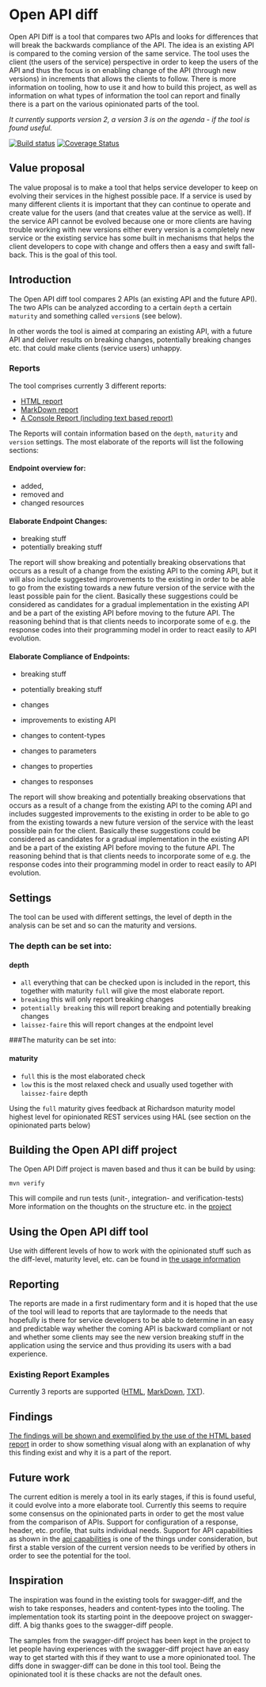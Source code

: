# Open API diff
Open API Diff is a tool that compares two APIs and looks for differences that will break the backwards compliance of 
the API. The idea is an existing API is compared to the coming version of the same service.
The tool uses the client (the users of the service) perspective in order to keep the users of the API and thus 
the focus is on enabling change of the API (through new versions) in increments that allows the clients to follow.
There is more information on tooling, how to use it and how to build this project, as well as information on what 
types of information the tool can report and finally there is a part on the various opinionated parts of the tool.

 *It currently supports version 2, a version 3 is on the agenda - if the tool is found useful.*
 
  [![Build status](https://travis-ci.org/AllanHoejgaardJensen/open-api-diff.svg?branch=master)](https://travis-ci.org/AllanHoejgaardJensen/open-api-diff)
  [![Coverage Status](https://codecov.io/gh/AllanHoejgaardJensen/open-api-diff/coverage.svg?branch=master)](https://codecov.io/gh/AllanHoejgaardJensen/open-api-diff)

## Value proposal
The value proposal is to make a tool that helps service developer to keep on evolving their services in the highest 
possible pace. If a service is used by many different clients it is important that they can continue to operate and 
create value for the users (and that creates value at the service as well). If the service API cannot be evolved 
because one or more clients are having trouble working with new versions either every version is a completely new 
service or the existing service has some built in mechanisms that helps the client developers to cope with change and 
offers then a easy and swift fall-back. This is the goal of this tool.
 
## Introduction
The Open API diff tool compares 2 APIs (an existing API and the future API). The two APIs can be analyzed according to
a certain `depth` a certain `maturity` and something called `version`s (see below). 

In other words the tool is aimed at comparing an existing API, with a future API and deliver results on 
breaking changes, potentially breaking changes etc. that could make clients (service users) unhappy. 

### Reports

The tool comprises currently 3 different reports:

 * [HTML report](md/html-report.md)
 * [MarkDown report](md/markdown-report.md)
 * [A Console Report (including text based report)](md/text-report.md)
  
The Reports will contain information based on the `depth`, `maturity` and `version` settings. The most elaborate of the 
reports will list the following sections:

#### Endpoint overview for:
 * added, 
 * removed and 
 * changed resources

#### Elaborate Endpoint Changes:
 * breaking stuff
 * potentially breaking stuff

The report will show breaking and potentially breaking observations that occurs as a result of a change from the 
existing API to the coming API, but it will also include suggested improvements to the existing in order to be able 
to go from the existing towards a new future version of the service with the least possible pain for the client.
Basically these suggestions could be considered as candidates for a gradual implementation in the existing API and 
be a part of the existing API before moving to the future API. The reasoning behind that is that clients needs to 
incorporate some of e.g. the response codes into their programming model in order to react easily to API evolution.
  
#### Elaborate Compliance of Endpoints:
 * breaking stuff
 * potentially breaking stuff
 * changes
 
 * improvements to existing API
 * changes to content-types
 * changes to parameters
 * changes to properties
 * changes to responses

The report will show breaking and potentially breaking observations that occurs as a result of a change from the 
existing API to the coming API and includes suggested improvements to the existing in order to be able 
to go from the existing towards a new future version of the service with the least possible pain for the client.
Basically these suggestions could be considered as candidates for a gradual implementation in the existing API and 
be a part of the existing API before moving to the future API. The reasoning behind that is that clients needs to 
incorporate some of e.g. the response codes into their programming model in order to react easily to API evolution.

## Settings
The tool can be used with different settings, the level of depth in the analysis can be set and so can the maturity 
and versions. 

### The depth can be set into:
#### depth
* `all` everything that can be checked upon is included in the report, this together with maturity `full` will give the most elaborate report.
* `breaking` this will only report breaking changes
* `potentially breaking` this will report breaking and potentially breaking changes
* `laissez-faire` this will report changes at the endpoint level

###The maturity can be set into:
#### maturity
  * `full` this is the most elaborated check 
  * `low`  this is the most relaxed check and usually used together with `laissez-faire` depth
  
Using the `full` maturity gives feedback at Richardson maturity model highest level for opinionated REST services 
using HAL (see section on the opinionated parts below)

## Building the Open API diff project
The Open API Diff project is maven based and thus it can be build by using: 
 
    mvn verify  
    
This will compile and run tests (unit-, integration- and verification-tests)
More information on the thoughts on the structure etc. in the [project](md/project.md) 

## Using the Open API diff tool

Use with different levels of how to work with the opinionated stuff such as 
the diff-level, maturity level, etc. can be found in [the usage information](md/tool-cli-usage.md)

## Reporting

The reports are made in a first rudimentary form and it is hoped that the use of the tool will lead to reports that are 
taylormade to the needs that hopefully is there for service developers to be able to determine in an easy and predictable 
way whether the coming API is backward compliant or not and whether some clients may see the new version breaking stuff
in the application using the service and thus providing its users with a bad experience.

### Existing Report Examples

Currently 3 reports are supported ([HTML](md/html-report.md), [MarkDown](md/markdown-report.md), [TXT](md/text-report.md)).

## Findings 
[The findings will be shown and exemplified by the use of the HTML based report](md/findings-report.md) in order to 
show something visual along with an explanation of why this finding exist and why it is a part of the report. 

## Future work
The current edition is merely a tool in its early stages, if this is found useful, it could evolve into a more elaborate 
tool. Currently this seems to require some consensus on the opinionated parts in order to get the most value from the 
comparison of APIs. Support for configuration of a response, header, etc. profile, that suits individual needs. 
Support for API capabilities as shown in the [api capabilities](https://github.com/Nykredit/api-capabilities) 
is one of the things under consideration, but first a stable version of the current version needs to be verified by others 
in order to see the potential for the tool.

## Inspiration
The inspiration was found in the existing tools for swagger-diff, and the wish to take responses, headers and 
content-types into the tooling. The implementation took its starting point in the deepoove project on swagger-diff.
A big thanks goes to the swagger-diff people.

The samples from the swagger-diff project has been kept in the project to let people having experiences with the 
swagger-diff project have an easy way to get started with this if they want to use a more opinionated tool. The
diffs done in swagger-diff can be done in this tool tool. Being the opinionated tool it is these chacks are not the 
default ones.